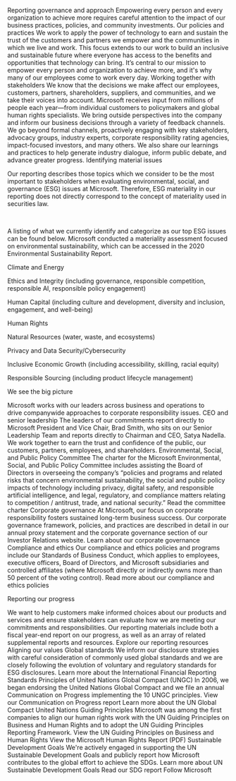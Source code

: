 Reporting governance and approach
Empowering every person and every organization to achieve more requires careful attention to the impact of our business practices, policies, and community investments.
Our policies and practices
We work to apply the power of technology to earn and sustain the trust of the customers and partners we empower and the communities in which we live and work. This focus extends to our work to build an inclusive and sustainable future where everyone has access to the benefits and opportunities that technology can bring. It’s central to our mission to empower every person and organization to achieve more, and it's why many of our employees come to work every day.
Working together with stakeholders
We know that the decisions we make affect our employees, customers, partners, shareholders, suppliers, and communities, and we take their voices into account. Microsoft receives input from millions of people each year—from individual customers to policymakers and global human rights specialists. We bring outside perspectives into the company and inform our business decisions through a variety of feedback channels. We go beyond formal channels, proactively engaging with key stakeholders, advocacy groups, industry experts, corporate responsibility rating agencies, impact-focused investors, and many others. We also share our learnings and practices to help generate industry dialogue, inform public debate, and advance greater progress.
Identifying material issues

Our reporting describes those topics which we consider to be the most important to stakeholders when evaluating environmental, social, and governance (ESG) issues at Microsoft. Therefore, ESG materiality in our reporting does not directly correspond to the concept of materiality used in securities law.

 

A listing of what we currently identify and categorize as our top ESG issues can be found below. Microsoft conducted a materiality assessment focused on environmental sustainability, which can be accessed in the 2020 Environmental Sustainability Report.

Climate and Energy

Ethics and Integrity (including governance, responsible competition, responsible AI, responsible policy engagement)

Human Capital (including culture and development, diversity and inclusion, engagement, and well-being)

Human Rights

Natural Resources (water, waste, and ecosystems)

Privacy and Data Security/Cybersecurity

Inclusive Economic Growth (including accessibility, skilling, racial equity)

Responsible Sourcing (including product lifecycle management)

We see the big picture

Microsoft works with our leaders across business and operations to drive companywide approaches to corporate responsibility issues.
CEO and senior leadership
The leaders of our commitments report directly to Microsoft President and Vice Chair, Brad Smith, who sits on our Senior Leadership Team and reports directly to Chairman and CEO, Satya Nadella. We work together to earn the trust and confidence of the public, our customers, partners, employees, and shareholders.
Environmental, Social, and Public Policy Committee
The charter for the Microsoft Environmental, Social, and Public Policy Committee includes assisting the Board of Directors in overseeing the company’s “policies and programs and related risks that concern environmental sustainability, the social and public policy impacts of technology including privacy, digital safety, and responsible artificial intelligence, and legal, regulatory, and compliance matters relating to competition / antitrust, trade, and national security.”
Read the committee charter
Corporate governance
At Microsoft, our focus on corporate responsibility fosters sustained long-term business success. Our corporate governance framework, policies, and practices are described in detail in our annual proxy statement and the corporate governance section of our Investor Relations website.
Learn about our corporate governance
Compliance and ethics
Our compliance and ethics policies and programs include our Standards of Business Conduct, which applies to employees, executive officers, Board of Directors, and Microsoft subsidiaries and controlled affiliates (where Microsoft directly or indirectly owns more than 50 percent of the voting control).
Read more about our compliance and ethics policies

Reporting our progress

We want to help customers make informed choices about our products and services and ensure stakeholders can evaluate how we are meeting our commitments and responsibilities. Our reporting materials include both a fiscal year-end report on our progress, as well as an array of related supplemental reports and resources.
Explore our reporting resources
Aligning our values
Global standards
We inform our disclosure strategies with careful consideration of commonly used global standards and we are closely following the evolution of voluntary and regulatory standards for ESG disclosures.
Learn more about the International Financial Reporting Standards
Principles of United Nations Global Compact (UNGC)
In 2006, we began endorsing the United Nations Global Compact and we file an annual Communication on Progress implementing the 10 UNGC principles.
View our Communication on Progress report Learn more about the UN Global Compact
United Nations Guiding Principles
Microsoft was among the first companies to align our human rights work with the UN Guiding Principles on Business and Human Rights and to adopt the UN Guiding Principles Reporting Framework.
View the UN Guiding Principles on Business and Human Rights View the Microsoft Human Rights Report (PDF)
Sustainable Development Goals
We're actively engaged in supporting the UN Sustainable Development Goals and publicly report how Microsoft contributes to the global effort to achieve the SDGs.
Learn more about UN Sustainable Development Goals Read our SDG report
Follow Microsoft   